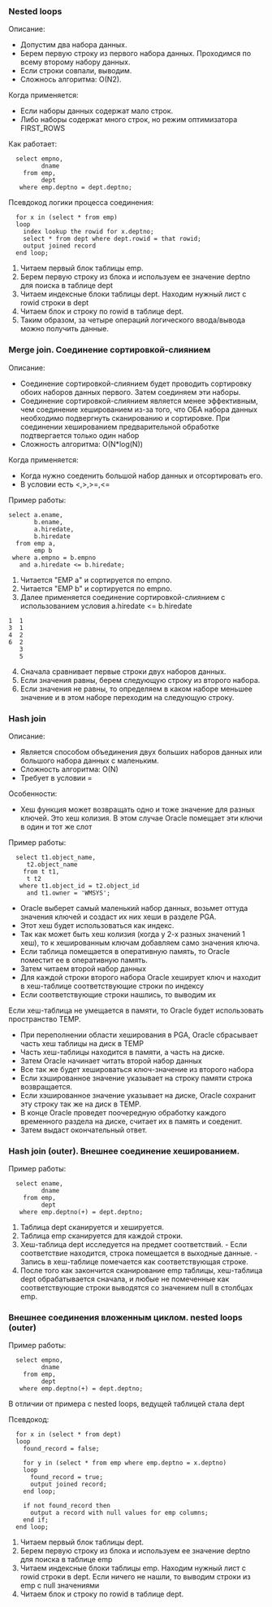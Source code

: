### Nested loops
Описание: 
  - Допустим два набора данных.
  - Берем первую строку из первого набора данных. Проходимся по всему второму набору данных. 
  - Если строки совпали, выводим.
  - Сложнось алгоритма: O(N2).

Когда применяется:
  - Если наборы данных содержат мало строк. 
  - Либо наборы содержат много строк, но режим оптимизатора FIRST_ROWS

Как работает:
````
  select empno,
         dname
    from emp,
         dept
   where emp.deptno = dept.deptno;
````

Псевдокод логики процесса соединения:
````
  for x in (select * from emp)
  loop
    index lookup the rowid for x.deptno;
    select * from dept where dept.rowid = that rowid;
    output joined record
  end loop;
````

  1. Читаем первый блок таблицы emp.
  2. Берем первую строку из блока и используем ее значение deptno для поиска в таблице dept
  3. Читаем индексные блоки таблицы dept. Находим нужный лист с rowid строки в dept
  4. Читаем блок и строку по rowid в таблице dept.
  5. Таким образом, за четыре операций логического ввода/вывода можно получить данные.


### Merge join. Соединение сортировкой-слиянием
Описание: 
  - Соединение сортировкой-слиянием будет проводить сортировку обоих наборов данных первого. Затем соединяем эти наборы.
  - Соединение сортировкой-слиянием является менее эффективным, чем соединение хешированием из-за того, что ОБА набора данных необходимо подвергнуть сканированию и сортировке. При соединении хешированием предварительной обработке подтвергается только один набор
  - Сложность алгоритма: O(N*log(N))

Когда применяется:
  - Когда нужно соеденить большой набор данных и отсортировать его.
  - В условии есть <,>,>=,<=

Пример работы:
````
select a.ename,
       b.ename,
       a.hiredate,
       b.hiredate
  from emp a,
       emp b
 where a.empno = b.empno
   and a.hiredate <= b.hiredate;
````
  1. Читается "EMP a" и сортируется по empno. 
  2. Читается "EMP b" и сортируется по empno. 
  3. Далее применяется соединение сортировкой-слиянием с использованием условия a.hiredate <= b.hiredate

````   
1  1
3  1
4  2
6  2
   3
   5
````	 
  
  4. Сначала сравнивает первые строки двух наборов данных.
  5. Если значения равны, берем следующую строку из второго набора. 
  6. Если значения не равны, то определяем в каком наборе меньшее значение и в этом наборе переходим на следующую строку.



### Hash join
Описание:
  - Является способом объединения двух больших наборов данных или большого набора данных с маленьким. 
  - Сложность алгоритма: O(N)
  - Требует в условии =

Особенности:
  - Хеш функция может возвращать одно и тоже значение для разных ключей. Это хеш колизия. В этом случае Oracle помещает эти ключи в один и тот же слот 

Пример работы:
````
  select t1.object_name,
	 t2.object_name
    from t t1,
	 t t2
   where t1.object_id = t2.object_id
     and t1.owner = 'WMSYS';
````
  - Oracle выберет самый маленький набор данных, возьмет оттуда значения ключей и создаст их них хеши в разделе PGA. 
  - Этот хеш будет использоваться как индекс. 
  - Так как может быть хеш колизия (когда у 2-х разных значений 1 хеш), то к хешированным ключам добавляем само значения ключа. 
  - Если таблица помещается в оперативную память, то Oracle поместит ее в оперативную память.
  - Затем читаем второй набор данных
  - Для каждой строки второго набора Oracle хеширует ключ и находит в хеш-таблице соответствующие строки по индексу
  - Если соответствующие строки нашлись, то выводим их


Если хеш-таблица не умещается в памяти, то Oracle будет использовать пространство TEMP.
  - При переполнении области хеширования в PGA, Oracle сбрасывает часть хеш таблицы на диск в TEMP
  - Часть хеш-таблицы находится в памяти, а часть на диске.
  - Затем Oracle начинает читать второй набор данных
  - Все так же будет хешироваться ключ-значение из второго набора
  - Если хэшированное значение указывает на строку памяти строка возвращается.
  - Если хэшированное значение указывает на диске, Oracle сохранит эту строку так же на диск в TEMP.
  - В конце Oracle проведет поочередную обработку каждого временного раздела на диске, считает их в память и соеденит.
  - Затем выдаст окончательный ответ.
  
  
### Hash join (outer). Внешнее соединение хешированием.
Пример работы:
````
  select ename,
		 dname
    from emp,
		 dept
   where emp.deptno(+) = dept.deptno;
````

  1. Таблица dept сканируется и хешируется.
  2. Таблица emp сканируется для каждой строки.
  3. Хеш-таблица dept исследуется на предмет соответствий. 
    - Если соответствие находится, строка помещается в выходные данные.
	- Запись в хеш-таблице помечается как соответствующая строке.
  4. После того как закончится сканирование emp таблицы, хеш-таблица dept обрабатывается сначала, и любые не помеченные как соответствующие строки выводятся со значением null в столбцах emp.
  
### Внешнее соединения вложенным циклом. nested loops (outer)
Пример работы:
````
  select empno,
         dname
    from emp,
         dept
   where emp.deptno(+) = dept.deptno;
````

В отличии от примера с nested loops, ведущей таблицей стала dept

Псевдокод:
````
  for x in (select * from dept)
  loop
    found_record = false;
	
	for y in (select * from emp where emp.deptno = x.deptno)
	loop
	  found_record = true;
	  output joined record;
	end loop;
    
	if not found_record then
	  output a record with null values for emp columns;
	end if;
  end loop;
````

  1. Читаем первый блок таблицы dept.
  2. Берем первую строку из блока и используем ее значение deptno для поиска в таблице emp
  3. Читаем индексные блоки таблицы emp. Находим нужный лист с rowid строки в dept. Если ничего не нашли, то выводим строки из emp с null значениями
  4. Читаем блок и строку по rowid в таблице dept.
